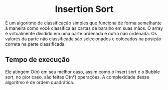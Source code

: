 <h1  align="center"> Insertion Sort</h1>

<p>
É um algoritmo de classificação simples que funciona de forma semelhante à maneira como você classifica as cartas de baralho em suas mãos. O array é virtualmente dividido em uma parte ordenada e outra não ordenada. Os valores da parte não classificada são selecionados e colocados na posição correta na parte classificada.
</p>

## Tempo de execução

<p>
 Ele atingem O(n) em seu melhor caso, assim como o Insert sort e o Bubble sort, no pior caso, são feitas O(n²) operações. A complexidade desse algoritmo é de ordem quadrática.
</p>
